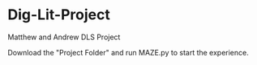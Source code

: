 # Dig-Lit-Project
Matthew and Andrew DLS Project

Download the "Project Folder" and run MAZE.py to start the experience. 
